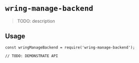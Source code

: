 # `wring-manage-backend`

> TODO: description

## Usage

```
const wringManageBackend = require('wring-manage-backend');

// TODO: DEMONSTRATE API
```
